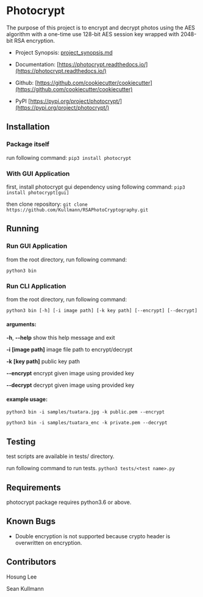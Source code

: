 # Photocrypt
The purpose of this project is to encrypt and decrypt photos using the AES algorithm with a one-time use 128-bit AES session key wrapped with 2048-bit RSA encryption. 

* Project Synopsis: [project_synopsis.md](project_synopsis.md)

* Documentation: [https://photocrypt.readthedocs.io/](https://photocrypt.readthedocs.io/)
* Github: [https://github.com/cookiecutter/cookiecutter](https://github.com/cookiecutter/cookiecutter)
* PyPI [https://pypi.org/project/photocrypt/](https://pypi.org/project/photocrypt/)

## Installation

### Package itself

run following command:
```pip3 install photocrypt```

### With GUI Application

first, install photocrypt gui dependency using following command:
```pip3 install photocrypt[gui]```

then clone repository:
```git clone https://github.com/Kullmann/RSAPhotoCryptography.git```

## Running

### Run GUI Application

from the root directory, run following command:

```python3 bin```

### Run CLI Application

from the root directory, run following command:

```python3 bin [-h] [-i image path] [-k key path] [--encrypt] [--decrypt]```

#### arguments:

  **-h**, **--help**            show this help message and exit

  **-i** **[image path]**  image file path to encrypt/decrypt

  **-k** **[key path]**       public key path    

  **--encrypt**                 encrypt given image using provided key

  **--decrypt**                 decrypt given image using provided key

#### example usage:

```python3 bin -i samples/tuatara.jpg -k public.pem --encrypt```

```python3 bin -i samples/tuatara_enc -k private.pem --decrypt```

## Testing

test scripts are available in tests/ directory.

run following command to run tests.
```python3 tests/<test name>.py```

## Requirements

photocrypt package requires python3.6 or above.

## Known Bugs

- Double encryption is not supported because crypto header is overwritten on encryption.

## Contributors

Hosung Lee

Sean Kullmann
